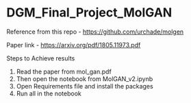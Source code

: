 # DGM_Final_Project_MolGAN

Reference from this repo - https://github.com/urchade/molgen

Paper link - https://arxiv.org/pdf/1805.11973.pdf

Steps to Achieve results

1) Read the paper from mol_gan.pdf
2) Then open the notebook from MolGAN_v2.ipynb
3) Open Requirements file and install the packages
4) Run all in the notebook
